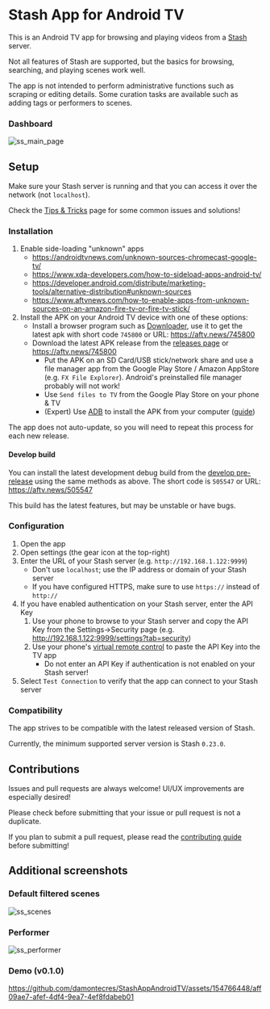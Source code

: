 # Stash App for Android TV

This is an Android TV app for browsing and playing videos from a [Stash](https://github.com/stashapp/stash) server.

Not all features of Stash are supported, but the basics for browsing, searching, and playing scenes work well.

The app is not intended to perform administrative functions such as scraping or editing details. Some curation tasks are available such as adding tags or performers to scenes.

### Dashboard
![ss_main_page](https://github.com/damontecres/StashAppAndroidTV/assets/154766448/220f81a1-6877-4ac0-97db-f685d0345dea)


## Setup

Make sure your Stash server is running and that you can access it over the network (not `localhost`).

Check the [Tips & Tricks](https://github.com/damontecres/StashAppAndroidTV/wiki/Tips-&-Tricks) page for some common issues and solutions!

### Installation

1. Enable side-loading "unknown" apps
    - https://androidtvnews.com/unknown-sources-chromecast-google-tv/
    - https://www.xda-developers.com/how-to-sideload-apps-android-tv/
    - https://developer.android.com/distribute/marketing-tools/alternative-distribution#unknown-sources
    - https://www.aftvnews.com/how-to-enable-apps-from-unknown-sources-on-an-amazon-fire-tv-or-fire-tv-stick/
1. Install the APK on your Android TV device with one of these options:
    - Install a browser program such as [Downloader](https://www.aftvnews.com/downloader/), use it to get the latest apk with short code `745800` or URL: https://aftv.news/745800
    - Download the latest APK release from the [releases page](https://github.com/damontecres/StashAppAndroidTV/releases/latest) or https://aftv.news/745800
        - Put the APK on an SD Card/USB stick/network share and use a file manager app from the Google Play Store / Amazon AppStore (e.g. `FX File Explorer`). Android's preinstalled file manager probably will not work!
        - Use `Send files to TV` from the Google Play Store on your phone & TV
        - (Expert) Use [ADB](https://developer.android.com/studio/command-line/adb) to install the APK from your computer ([guide](https://fossbytes.com/side-load-apps-android-tv/#h-how-to-sideload-apps-on-your-android-tv-using-adb))

The app does not auto-update, so you will need to repeat this process for each new release.

#### Develop build

You can install the latest development debug build from the [develop pre-release](https://github.com/damontecres/StashAppAndroidTV/releases/tag/develop) using the same methods as above. The short code is `505547` or URL: https://aftv.news/505547

This build has the latest features, but may be unstable or have bugs.

### Configuration

1. Open the app
1. Open settings (the gear icon at the top-right)
1. Enter the URL of your Stash server (e.g. `http://192.168.1.122:9999`)
    - Don't use `localhost`; use the IP address or domain of your Stash server
    - If you have configured HTTPS, make sure to use `https://` instead of `http://`
1. If you have enabled authentication on your Stash server, enter the API Key
    1. Use your phone to browse to your Stash server and copy the API Key from the Settings->Security page (e.g. http://192.168.1.122:9999/settings?tab=security)
    1. Use your phone's [virtual remote control](https://support.google.com/chromecast/answer/11221499) to paste the API Key into the TV app
        - Do not enter an API Key if authentication is not enabled on your Stash server!
1. Select `Test Connection` to verify that the app can connect to your Stash server

### Compatibility

The app strives to be compatible with the latest released version of Stash.

Currently, the minimum supported server version is Stash `0.23.0`.

## Contributions

Issues and pull requests are always welcome! UI/UX improvements are especially desired!

Please check before submitting that your issue or pull request is not a duplicate.

If you plan to submit a pull request, please read the [contributing guide](CONTRIBUTING.md) before submitting!

## Additional screenshots

### Default filtered scenes
![ss_scenes](https://github.com/damontecres/StashAppAndroidTV/assets/154766448/efa994e1-b77b-4b33-93b4-d9ad0c08c3b4)

### Performer
![ss_performer](https://github.com/damontecres/StashAppAndroidTV/assets/154766448/3451be85-8492-4364-b89e-f88ab512da64)

### Demo (v0.1.0)

https://github.com/damontecres/StashAppAndroidTV/assets/154766448/aff09ae7-afef-4df4-9ea7-4ef8fdabeb01
